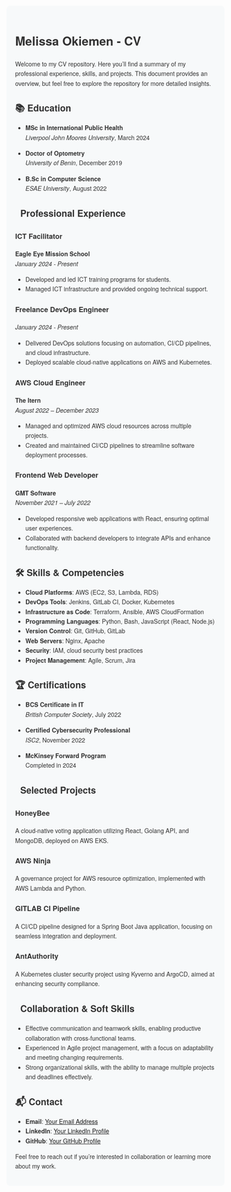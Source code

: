 <div style="background-color:#f7f9fa; padding: 20px; border-radius: 8px; color: #333; font-family: 'Helvetica Neue', Arial, sans-serif; line-height: 1.6;">

# Melissa Okiemen - CV

Welcome to my CV repository. Here you’ll find a summary of my professional experience, skills, and projects. This document provides an overview, but feel free to explore the repository for more detailed insights.

## 📚 Education

- **MSc in International Public Health**  
  *Liverpool John Moores University*, March 2024

- **Doctor of Optometry**  
  *University of Benin*, December 2019

- **B.Sc in Computer Science**  
  *ESAE University*, August 2022

## 💼 Professional Experience

### ICT Facilitator  
**Eagle Eye Mission School**  
*January 2024 - Present*

- Developed and led ICT training programs for students.
- Managed ICT infrastructure and provided ongoing technical support.

### Freelance DevOps Engineer  
*January 2024 - Present*

- Delivered DevOps solutions focusing on automation, CI/CD pipelines, and cloud infrastructure.
- Deployed scalable cloud-native applications on AWS and Kubernetes.

### AWS Cloud Engineer  
**The Itern**  
*August 2022 – December 2023*

- Managed and optimized AWS cloud resources across multiple projects.
- Created and maintained CI/CD pipelines to streamline software deployment processes.

### Frontend Web Developer  
**GMT Software**  
*November 2021 – July 2022*

- Developed responsive web applications with React, ensuring optimal user experiences.
- Collaborated with backend developers to integrate APIs and enhance functionality.

## 🛠️ Skills & Competencies

- **Cloud Platforms**: AWS (EC2, S3, Lambda, RDS)
- **DevOps Tools**: Jenkins, GitLab CI, Docker, Kubernetes
- **Infrastructure as Code**: Terraform, Ansible, AWS CloudFormation
- **Programming Languages**: Python, Bash, JavaScript (React, Node.js)
- **Version Control**: Git, GitHub, GitLab
- **Web Servers**: Nginx, Apache
- **Security**: IAM, cloud security best practices
- **Project Management**: Agile, Scrum, Jira

## 🏆 Certifications

- **BCS Certificate in IT**  
  *British Computer Society*, July 2022

- **Certified Cybersecurity Professional**  
  *ISC2*, November 2022

- **McKinsey Forward Program**  
  Completed in 2024

## 🌟 Selected Projects

### HoneyBee
A cloud-native voting application utilizing React, Golang API, and MongoDB, deployed on AWS EKS.

### AWS Ninja
A governance project for AWS resource optimization, implemented with AWS Lambda and Python.

### GITLAB CI Pipeline
A CI/CD pipeline designed for a Spring Boot Java application, focusing on seamless integration and deployment.

### AntAuthority
A Kubernetes cluster security project using Kyverno and ArgoCD, aimed at enhancing security compliance.

## 🤝 Collaboration & Soft Skills

- Effective communication and teamwork skills, enabling productive collaboration with cross-functional teams.
- Experienced in Agile project management, with a focus on adaptability and meeting changing requirements.
- Strong organizational skills, with the ability to manage multiple projects and deadlines effectively.

## 📬 Contact

- **Email**: [Your Email Address](mailto:your.email@example.com)
- **LinkedIn**: [Your LinkedIn Profile](https://www.linkedin.com/in/your-profile)
- **GitHub**: [Your GitHub Profile](https://github.com/your-profile)

Feel free to reach out if you’re interested in collaboration or learning more about my work.

</div>
